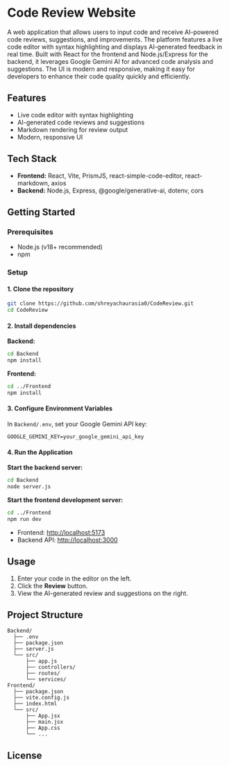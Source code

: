 
# Code Review Website

A web application that allows users to input code and receive AI-powered code reviews, suggestions, and improvements. The platform features a live code editor with syntax highlighting and displays AI-generated feedback in real time. Built with React for the frontend and Node.js/Express for the backend, it leverages Google Gemini AI for advanced code analysis and suggestions. The UI is modern and responsive, making it easy for developers to enhance their code quality quickly and efficiently.

## Features

- Live code editor with syntax highlighting
- AI-generated code reviews and suggestions
- Markdown rendering for review output
- Modern, responsive UI

## Tech Stack

- **Frontend:** React, Vite, PrismJS, react-simple-code-editor, react-markdown, axios
- **Backend:** Node.js, Express, @google/generative-ai, dotenv, cors

## Getting Started

### Prerequisites

- Node.js (v18+ recommended)
- npm

### Setup

#### 1. Clone the repository

```sh
git clone https://github.com/shreyachaurasia0/CodeReview.git
cd CodeReview
```

#### 2. Install dependencies

**Backend:**

```sh
cd Backend
npm install
```

**Frontend:**

```sh
cd ../Frontend
npm install
```

#### 3. Configure Environment Variables

In `Backend/.env`, set your Google Gemini API key:

```
GOOGLE_GEMINI_KEY=your_google_gemini_api_key
```

#### 4. Run the Application

**Start the backend server:**

```sh
cd Backend
node server.js
```

**Start the frontend development server:**

```sh
cd ../Frontend
npm run dev
```

- Frontend: [http://localhost:5173](http://localhost:5173)
- Backend API: [http://localhost:3000](http://localhost:3000)

## Usage

1. Enter your code in the editor on the left.
2. Click the **Review** button.
3. View the AI-generated review and suggestions on the right.

## Project Structure

```
Backend/
  ├── .env
  ├── package.json
  ├── server.js
  └── src/
      ├── app.js
      ├── controllers/
      ├── routes/
      └── services/
Frontend/
  ├── package.json
  ├── vite.config.js
  ├── index.html
  └── src/
      ├── App.jsx
      ├── main.jsx
      ├── App.css
      └── ...
```

## License
